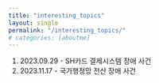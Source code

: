 ```yaml
---
title: "interesting_topics"
layout: single
permalink: "/interesting_topics/"
# categories: [aboutme]
---
```


1. 2023.09.29 - SH카드 결제시스템 장애 사건
2. 2023.11.17 - 국가행정망 전산 장애 사건